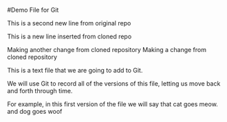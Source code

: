 #Demo File for Git

This is a second new line from original repo

This is a new line inserted from cloned repo

Making another change from cloned repository
Making a change from cloned repository

This is a text  file that we are going to add to Git. 

We will use Git to record all of the versions of this file, 
letting us move back and forth through time. 

For example, in this first version of the file we will say that cat goes meow.
and dog goes woof 
